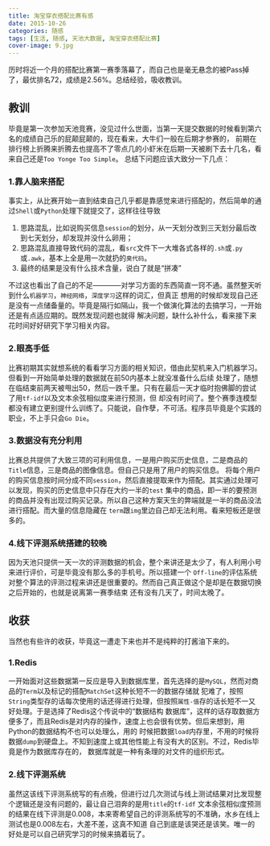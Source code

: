 ```yaml
---
title: 淘宝穿衣搭配比赛有感
date: 2015-10-26
categories: 随感
tags: [生活, 随感, 天池大数据, 淘宝穿衣搭配比赛]
cover-image: 9.jpg
---
```


历时将近一个月的搭配比赛第一赛季落幕了，而自己也是毫无悬念的被Pass掉了，最优排名72，成绩是2.56%。总结经验，吸收教训。

## 教训 ##

毕竟是第一次参加天池竞赛，没见过什么世面，当第一天提交数据的时候看到第六名的成绩自己乐的屁颠屁颠的，现在看来，大牛们一般在后期才参赛的，
前期在排行榜上折腾来折腾去也提高不了零点几的小虾米在后期一天被刷下去十几名，看来自己还是`Too Yonge Too Simple`。
总结下问题应该大致分一下几点：

### 1.靠人脑来搭配 ###

事实上，从比赛开始一直到结束自己几乎都是靠感觉来进行搭配的，然后简单的通过`Shell`或`Python`处理下就提交了，这样往往导致

1. 思路混乱，比如说购买信息`session`的划分，从一天划分改到三天划分最后改到七天划分，却发现并没什么卵用；
2. 思路混乱直接导致代码的混乱，看`src`文件下一大堆各式各样的`.sh`或`.py`或`.awk`，基本上全是用一次就扔的`臭代码`。
3. 最终的结果是没有什么技术含量，说白了就是“拼凑”

不过这也看出了自己的不足————对学习方面的东西简直一窍不通。虽然整天听到什么`机器学习`，`神经网络`，`深度学习`这样的词汇，但真正
想用的时候却发现自己还是没有一点储备量的。毕竟是隔行如隔山，我一个做演化算法的去搞学习，一开始还是有点适应期的。既然发现问题也就得
解决问题，缺什么补什么，看来接下来花时间好好研究下学习相关内容。

### 2.眼高手低 ###

比赛初期其实就想系统的看看学习方面的相关知识，借由此契机来入门机器学习。但看到一开始简单处理的数据就在前50内基本上就没准备什么后续
处理了，随想在临结束前两天被甩出50，然后一跌千里。只有在最后一天才临时抱佛脚的尝试了用`tf-idf`以及文本余弦相似度来进行预测，但
却没有时间了。整个赛季连模型都没有建立更别提什么训练了。只能说，自作孽，不可活。程序员毕竟是个实践的职业，不上手只会`Go Die`。

### 3.数据没有充分利用 ###

比赛总共提供了大致三项的可利用信息，一是用户购买历史信息，二是商品的`Title`信息，三是商品的图像信息。但自己只是用了用户的购买信息。
将每个用户的购买信息按时间分成不同`session`，然后直接提取来作为搭配。其实通过处理可以发现，购买的历史信息中只存在大约一半的`test`
集中的商品，即一半的要预测的商品并没有出现过购买记录。所以自己这种方案天生的弊端就是一半的商品没法进行搭配。而大量的信息隐藏在
`term`跟`img`里边自己却无法利用。看来短板还是很多的。

### 4.线下评测系统搭建的较晚 ###

因为天池只提供一天一次的评测数据的机会，整个来讲还是太少了，有人利用小号来进行评价，可是毕竟没有那么多的手机号。所以搭建一个
`Off-line`的评估系统对整个算法的评测过程来讲还是很重要的。然而自己真正做这个是却是在数据切换之后开始的，也就是说离第一赛季结束
还有没有几天了，时间太晚了。

## 收获 ##

当然也有些许的收获，毕竟这一遭走下来也并不是纯粹的打酱油下来的。

### 1.Redis ###

一开始面对这些数据第一反应是导入到数据库里，首先选择的是`MySQL`，然而对商品的`Term`以及标记的搭配`MatchSet`这种长短不一的数据存储就
犯难了，按照`String`类型存的话每次使用的话还得进行处理，但按照`属性-值`存的话长短不一又好处理。于是选择了Redis这个传说中的“数据结构
数据库”，这样的话存取数据方便多了，而且Redis是对内存的操作，速度上也会很有优势。但后来想到，用Python的数据结构不也可以处理么，用的
时候把数据`load`内存里，不用的时候将数据`dump`到硬盘上。不知到速度上或其他性能上有没有大的区别。不过，Redis毕竟是作为数据库存在的，
数据库就是一种有条理的对文件的组织形式。

### 2.线下评测系统 ###

虽然这该线下评测系统写的有点晚，但进行过几次测试与线上测试结果对比发现整个逻辑还是没有问题的，最让自己泪奔的是用`title`的`tf-idf`
文本余弦相似度预测的结果在线下评测是0.008，本来寄希望自己的评测系统写的不准确，水乡在线上测试也是0.008左右，大差不差，这真不知道
自己到底是该哭还是该笑。唯一的好处是可以自己研究学习的时候来搞着玩了。

